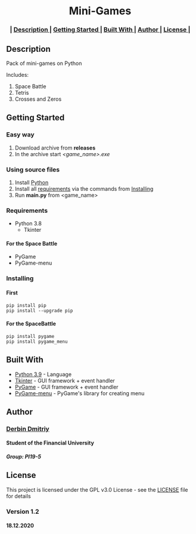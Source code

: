 <h1 align="center">
    Mini-Games
</h1>

<h3 align="center"> |
    <a href="#Description"> Description </a> |
    <a href="#Getting-Started"> Getting Started </a> |
    <a href="#Built-With"> Built With </a> |
    <a href="#Author"> Author </a> |
    <a href="#License"> License </a> |
</h3> 

## Description

Pack of mini-games on Python

Includes:
1. Space Battle
2. Tetris
3. Crosses and Zeros

## Getting Started

### Easy way

1. Download archive from **releases**
2. In the archive start _<game_name>.exe_

### Using source files
1. Install [Python](https://www.python.org/)
2. Install all [requirements](#Requirements) via the commands from [Installing](#Installing)
3. Run **main.py** from <game_name>


### Requirements

* Python 3.8
    * Tkinter

#### For the Space Battle

* PyGame
* PyGame-menu


### Installing

#### First
```
pip install pip
pip install --upgrade pip
```
#### For the SpaceBattle
```
pip install pygame
pip install pygame_menu
```


## Built With

* [Python 3.9](https://www.python.org) - Language
* [Tkinter](https://tkdocs.com) - GUI framework + event handler
* [PyGame](https://www.pygame.org/news) - GUI framework + event handler
* [PyGame-menu](https://pygame-menu.readthedocs.io/en/latest/) - PyGame's library for creating menu


## Author

### [**Derbin Dmitriy**](https://github.com/T1GIT)

#### Student of the Financial University
##### Group: PI19-5


## License

This project is licensed under the GPL v3.0 License - see the [LICENSE](LICENSE) file for details


### Version 1.2
#### 18.12.2020
